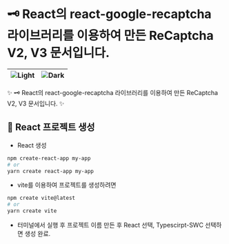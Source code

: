 # 🗝️ React의 react-google-recaptcha 라이브러리를 이용하여 만든 ReCaptcha V2, V3 문서입니다.
 
| <img src="https://user-images.githubusercontent.com/95972251/218261135-2bb1aea4-876d-4cf1-b6bd-0a86853b7e97.png" alt="Light" /> | <img src="https://user-images.githubusercontent.com/95972251/218261134-b1d6b8bf-7d76-467d-be4b-099eb836979f.png" alt="Dark" /> |
| ------------- | ------------- |

:sparkles: 🗝️ React의 react-google-recaptcha 라이브러리를 이용하여 만든 ReCaptcha V2, V3 문서입니다. :sparkles:
## :tada: React 프로젝트 생성
- React 생성
```bash
npm create-react-app my-app
# or
yarn create react-app my-app
```

- vite를 이용하여 프로젝트를 생성하려면
```bash
npm create vite@latest
# or
yarn create vite
```
- 터미널에서 실행 후 프로젝트 이름 만든 후 React 선택, Typescirpt-SWC 선택하면 생성 완료.

